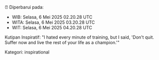 ⏰ Diperbarui pada:
- WIB: Selasa, 6 Mei 2025 02.20.28 UTC
- WITA: Selasa, 6 Mei 2025 03.20.28 UTC
- WIT: Selasa, 6 Mei 2025 04.20.28 UTC

Kutipan Inspiratif:
"I hated every minute of training, but I said, 'Don't quit. Suffer now and live the rest of your life as a champion.'"


Kategori: inspirational

